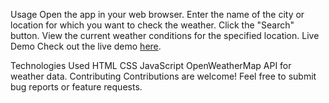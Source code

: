 Usage
Open the app in your web browser.
Enter the name of the city or location for which you want to check the weather.
Click the "Search" button.
View the current weather conditions for the specified location.
Live Demo
Check out the live demo [here](https://your-username.github.io/weather-app).

Technologies Used
HTML
CSS
JavaScript
OpenWeatherMap API for weather data.
Contributing
Contributions are welcome! Feel free to submit bug reports or feature requests.
